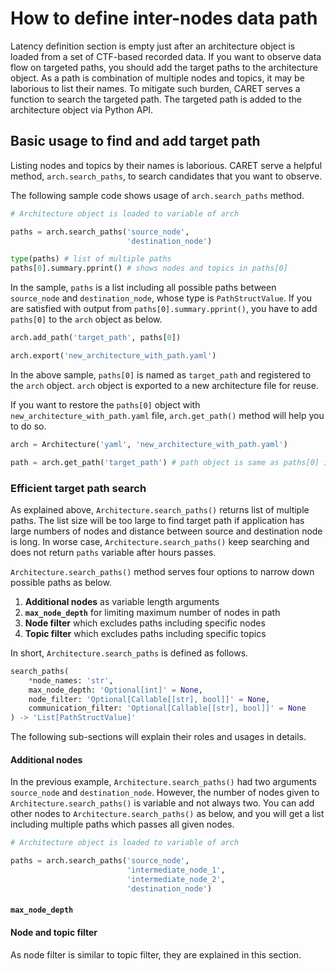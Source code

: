# How to define inter-nodes data path

Latency definition section is empty just after an architecture object is loaded from a set of CTF-based recorded data. If you want to observe data flow on targeted paths, you should add the target paths to the architecture object. As a path is combination of multiple nodes and topics, it may be laborious to list their names. To mitigate such burden, CARET serves a function to search the targeted path. The targeted path is added to the architecture object via Python API.

## Basic usage to find and add target path

Listing nodes and topics by their names is laborious. CARET serve a helpful method, `arch.search_paths`, to search candidates that you want to observe.

The following sample code shows usage of `arch.search_paths` method.

```python
# Architecture object is loaded to variable of arch

paths = arch.search_paths('source_node',
                          'destination_node')

type(paths) # list of multiple paths
paths[0].summary.pprint() # shows nodes and topics in paths[0]
```

In the sample, `paths` is a list including all possible paths between `source_node` and `destination_node`, whose type is `PathStructValue`. If you are satisfied with output from `paths[0].summary.pprint()`, you have to add `paths[0]` to the `arch` object as below.

```python
arch.add_path('target_path', paths[0])

arch.export('new_architecture_with_path.yaml')
```

In the above sample, `paths[0]` is named as `target_path` and registered to the `arch` object. `arch` object is exported to a new architecture file for reuse.

If you want to restore the `paths[0]` object with `new_architecture_with_path.yaml` file, `arch.get_path()` method will help you to do so.

```python
arch = Architecture('yaml', 'new_architecture_with_path.yaml')

path = arch.get_path('target_path') # path object is same as paths[0] in the previous sample
```

### Efficient target path search

As explained above, `Architecture.search_paths()` returns list of multiple paths.
The list size will be too large to find target path if application has large numbers of nodes and distance between source and destination node is long. In worse case, `Architecture.search_paths()` keep searching and does not return `paths` variable after hours passes.

`Architecture.search_paths()` method serves four options to narrow down possible paths as below.

1. **Additional nodes** as variable length arguments
2. **`max_node_depth`** for limiting maximum number of nodes in path
3. **Node filter** which excludes paths including specific nodes
4. **Topic filter** which excludes paths including specific topics

In short, `Architecture.search_paths` is defined as follows.

```python
search_paths(
    *node_names: 'str',
    max_node_depth: 'Optional[int]' = None,
    node_filter: 'Optional[Callable[[str], bool]]' = None,
    communication_filter: 'Optional[Callable[[str], bool]]' = None
) -> 'List[PathStructValue]'
```


The following sub-sections will explain their roles and usages in details.

#### Additional nodes

In the previous example, `Architecture.search_paths()` had two arguments `source_node` and `destination_node`. However, the number of nodes given to `Architecture.search_paths()` is variable and not always two. You can add other nodes to `Architecture.search_paths()` as below, and you will get a list including multiple paths which passes all given nodes.

```python
# Architecture object is loaded to variable of arch

paths = arch.search_paths('source_node',
                          'intermediate_node_1',
                          'intermediate_node_2',
                          'destination_node')
```

#### `max_node_depth`

#### Node and topic filter

As node filter is similar to topic filter, they are explained in this section.
